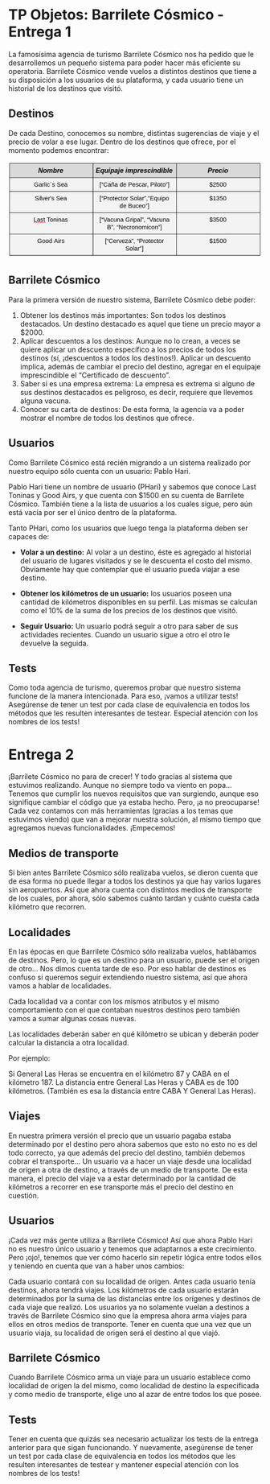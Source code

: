 # TP Objetos: Barrilete Cósmico - Entrega 1 

La famosísima agencia de turismo Barrilete Cósmico nos ha pedido que le desarrollemos un pequeño sistema para poder hacer más eficiente su operatoria. 
Barrilete Cósmico vende vuelos a distintos destinos que tiene a su disposición a los usuarios de su plataforma, y cada usuario tiene un historial de los destinos que visitó.

## Destinos

De cada Destino, conocemos su nombre, distintas sugerencias de viaje y el precio de volar a ese lugar. Dentro de los destinos que ofrece, por el momento podemos encontrar:

![destinos](https://raw.githubusercontent.com/pdep-noche-mavi/tp-grupal-objetos/master/destinos.png "Destinos")


## Barrilete Cósmico

Para la primera versión de nuestro sistema, Barrilete Cósmico debe poder:

1. Obtener los destinos más importantes: Son todos los destinos destacados. Un destino destacado es aquel que tiene un precio mayor a $2000.
2. Aplicar descuentos a los destinos: Aunque no lo crean, a veces se quiere aplicar un descuento específico a los precios de todos los destinos (sí, ¡descuentos a todos los destinos!). Aplicar un descuento implica, además de cambiar el precio del destino, agregar en el equipaje imprescindible el “Certificado de descuento”.
3. Saber si es una empresa extrema: La empresa es extrema si alguno de sus destinos destacados es peligroso, es decir, requiere que llevemos alguna vacuna.
4. Conocer su carta de destinos: De esta forma, la agencia va a poder mostrar el nombre de todos los destinos que ofrece.

## Usuarios

Como Barrilete Cósmico está recién migrando a un sistema realizado por nuestro equipo sólo cuenta con un usuario: Pablo Hari.

Pablo Hari tiene un nombre de usuario (PHari) y sabemos que conoce Last Toninas y Good Airs, y que cuenta con $1500 en su cuenta de Barrilete Cósmico. También tiene a la lista de usuarios a los cuales sigue, pero aún está vacía por ser el único dentro de la plataforma.

Tanto PHari, como los usuarios que luego tenga la plataforma deben ser capaces de:

* **Volar a un destino:** Al volar a un destino, éste es agregado al historial del usuario de lugares visitados y se le descuenta el costo del mismo. Obviamente hay que contemplar que el usuario pueda viajar a ese destino.

* **Obtener los kilómetros de un usuario:** los usuarios poseen una cantidad de kilómetros disponibles en su perfil. Las mismas se calculan como el 10%  de la suma de los precios de los destinos que visitó.

* **Seguir Usuario:** Un usuario podrá seguir a otro para saber de sus actividades recientes. Cuando un usuario sigue a otro el otro le devuelve la seguida.


## Tests

Como toda agencia de turismo, queremos probar que nuestro sistema funcione de la manera intencionada. Para eso, ¡vamos a utilizar tests!
Asegúrense de tener un test por cada clase de equivalencia en todos los métodos que les resulten interesantes de testear. Especial atención con los nombres de los tests!

# Entrega 2

¡Barrilete Cósmico no para de crecer! Y todo gracias al sistema que estuvimos realizando. Aunque no siempre todo va viento en popa… Tenemos que cumplir los nuevos requisitos que van surgiendo, aunque eso signifique cambiar el código que ya estaba hecho. Pero, ¡a no preocuparse! Cada vez contamos con más herramientas (gracias a los temas que estuvimos viendo) que van a mejorar nuestra solución, al mismo tiempo que agregamos nuevas funcionalidades. ¡Empecemos!

## Medios de transporte

Si bien antes Barrilete Cósmico sólo realizaba vuelos, se dieron cuenta que de esa forma no puede llegar a todos los destinos ya que hay varios lugares sin aeropuertos. Así que ahora cuenta con distintos medios de transporte de los cuales, por ahora, sólo sabemos cuánto tardan y cuánto cuesta cada kilómetro que recorren. 

## Localidades

En las épocas en que Barrilete Cósmico sólo realizaba vuelos, hablábamos de destinos. 
Pero, lo que es un destino para un usuario, puede ser el origen de otro… Nos dimos cuenta tarde de eso. Por eso hablar de destinos es confuso si queremos seguir extendiendo nuestro sistema, así que ahora vamos a hablar de localidades.

Cada localidad va a contar con los mismos atributos y el mismo comportamiento con el que contaban nuestros destinos pero también vamos a sumar algunas cosas nuevas.

Las localidades deberán saber en qué kilómetro se ubican y deberán poder calcular la distancia a otra localidad.

Por ejemplo:

Si General Las Heras se encuentra en el kilómetro 87 y CABA en el kilómetro 187. La distancia entre General Las Heras y CABA es de 100 kilómetros. (También es esa la distancia entre CABA Y General Las Heras).

## Viajes

En nuestra primera versión el precio que un usuario pagaba estaba determinado por el destino pero ahora sabemos que esto no esto no es del todo correcto, ya que además del precio del destino, también debemos cobrar el transporte… Un usuario va a hacer un viaje desde una localidad de origen a otra de destino, a través de un medio de transporte. De esta manera, el precio del viaje va a estar determinado por la cantidad de kilómetros a recorrer en ese transporte más el precio del destino en cuestión.

## Usuarios 

¡Cada vez más gente utiliza a Barrilete Cósmico! Así que ahora Pablo Hari no es nuestro único usuario y tenemos que adaptarnos a este crecimiento. Pero ¡ojo!, tenemos que ver cómo hacerlo sin repetir lógica entre todos ellos y teniendo en cuenta que van a haber unos cambios:

Cada usuario contará con su localidad de origen. 
Antes cada usuario tenía destinos, ahora tendrá viajes.
Los kilómetros de cada usuario estarán determinados por la suma de las distancias entre los orígenes y destinos de cada viaje que realizó.
Los usuarios ya no solamente vuelan a destinos a través de Barrilete Cósmico sino que la empresa ahora arma viajes para ellos en otros medios de transporte. Tener en cuenta que una vez que un usuario viaja, su localidad de origen será el destino al que viajó.


## Barrilete Cósmico

Cuando Barrilete Cósmico arma un viaje para un usuario establece como localidad de origen la del mismo, como localidad de destino la especificada y como medio de transporte, elige uno al azar de entre todos los que posee.

## Tests

Tener en cuenta que quizás sea necesario actualizar los tests de la entrega anterior para que sigan funcionando.
Y nuevamente, asegúrense de tener un test por cada clase de equivalencia en todos los métodos que les resulten interesantes de testear y mantener especial atención con los nombres de los tests!

